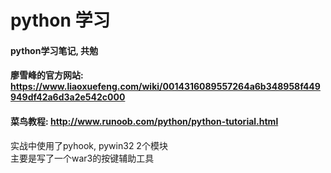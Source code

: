 # python 学习
#### python学习笔记, 共勉
#### 廖雪峰的官方网站: https://www.liaoxuefeng.com/wiki/0014316089557264a6b348958f449949df42a6d3a2e542c000
#### 菜鸟教程: http://www.runoob.com/python/python-tutorial.html


实战中使用了pyhook, pywin32 2个模块   
主要是写了一个war3的按键辅助工具    